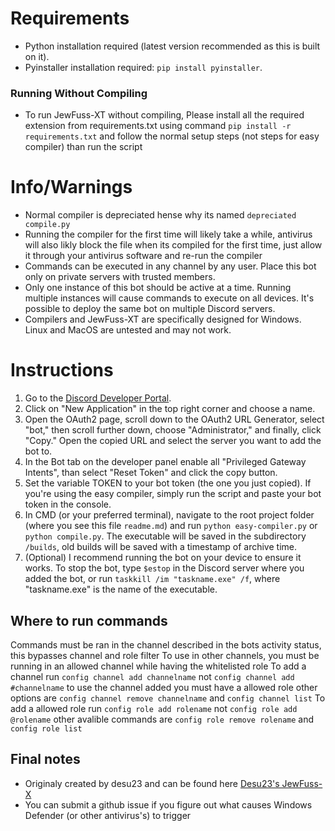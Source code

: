 # Requirements
- Python installation required (latest version recommended as this is built on it).
- Pyinstaller installation required: `pip install pyinstaller`.

### Running Without Compiling
- To run JewFuss-XT without compiling, Please install all the required extension from requirements.txt using command `pip install -r requirements.txt` and follow the normal setup steps (not steps for easy compiler) than run the script

# Info/Warnings
- Normal compiler is depreciated hense why its named `depreciated compile.py`
- Running the compiler for the first time will likely take a while, antivirus will also likly block the file when its compiled for the first time, just allow it through your antivirus software and re-run the compiler
- Commands can be executed in any channel by any user. Place this bot only on private servers with trusted members.
- Only one instance of this bot should be active at a time. Running multiple instances will cause commands to execute on all devices. It's possible to deploy the same bot on multiple Discord servers.
- Compilers and JewFuss-XT are specifically designed for Windows. Linux and MacOS are untested and may not work.

# Instructions
1. Go to the [Discord Developer Portal](https://discord.com/developers/applications/).
2. Click on "New Application" in the top right corner and choose a name.
3. Open the OAuth2 page, scroll down to the OAuth2 URL Generator, select "bot," then scroll further down, choose "Administrator," and finally, click "Copy." Open the copied URL and select the server you want to add the bot to.
4. In the Bot tab on the developer panel enable all "Privileged Gateway Intents", than select "Reset Token" and click the copy button.
5. Set the variable TOKEN to your bot token (the one you just copied). If you're using the easy compiler, simply run the script and paste your bot token in the console.
6. In CMD (or your preferred terminal), navigate to the root project folder (where you see this file `readme.md`) and run `python easy-compiler.py` or `python compile.py`. The executable will be saved in the subdirectory `/builds`, old builds will be saved with a timestamp of archive time.
7. (Optional) I recommend running the bot on your device to ensure it works. To stop the bot, type `$estop` in the Discord server where you added the bot, or run `taskkill /im "taskname.exe" /f`, where "taskname.exe" is the name of the executable.

## Where to run commands
Commands must be ran in the channel described in the bots activity status, this bypasses channel and role filter
To use in other channels, you must be running in an allowed channel while having the whitelisted role
To add a channel run `config channel add channelname` not `config channel add #channelname` to use the channel added you must have a allowed role other options are `config channel remove channelname` and `config channel list`
To add a allowed role run `config role add rolename` not `config role add @rolename` other avalible commands are `config role remove rolename` and `config role list`


## Final notes 
- Originaly created by desu23 and can be found here [Desu23's JewFuss-X](https://github.com/DeSu23/JewFuss-X/)
- You can submit a github issue if you figure out what causes Windows Defender (or other antivirus's) to trigger 
